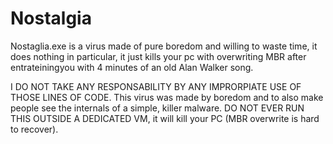 # Nostalgia
Nostaglia.exe is a virus made of pure boredom and willing to waste time, it does nothing in particular, it just kills your pc with overwriting MBR after entrateiningyou with 4 minutes of an old Alan Walker song.

I DO NOT TAKE ANY RESPONSABILITY BY ANY IMPRORPIATE USE OF THOSE LINES OF CODE.
This virus was made by boredom and to also make people see the internals of a simple, killer malware.
DO NOT EVER RUN THIS OUTSIDE A DEDICATED VM, it will kill your PC (MBR overwrite is hard to recover).
